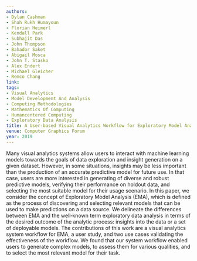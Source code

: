 ```yaml
---
authors:
- Dylan Cashman
- Shah Rukh Humayoun
- Florian Heimerl
- Kendall Park
- Subhajit Das
- John Thompson
- Bahador Saket
- Abigail Mosca
- John T. Stasko
- Alex Endert
- Michael Gleicher
- Remco Chang
link:
tags:
- Visual Analytics
- Model Development And Analysis
- Computing Methodologies
- Mathematics Of Computing
- Humancentered Computing
- Exploratory Data Analysis
title: A User-based Visual Analytics Workflow for Exploratory Model Analysis.
venue: Computer Graphics Forum
year: 2019
---
```

Many visual analytics systems allow users to interact with machine learning models towards the goals of data exploration and insight generation on a given dataset. However, in some situations, insights may be less important than the production of an accurate predictive model for future use. In that case, users are more interested in generating of diverse and robust predictive models, verifying their performance on holdout data, and selecting the most suitable model for their usage scenario. In this paper, we consider the concept of Exploratory Model Analysis (EMA), which is defined as the process of discovering and selecting relevant models that can be used to make predictions on a data source. We delineate the differences between EMA and the well‐known term exploratory data analysis in terms of the desired outcome of the analytic process: insights into the data or a set of deployable models. The contributions of this work are a visual analytics system workflow for EMA, a user study, and two use cases validating the effectiveness of the workflow. We found that our system workflow enabled users to generate complex models, to assess them for various qualities, and to select the most relevant model for their task.